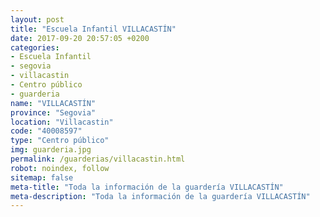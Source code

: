 ```yaml
---
layout: post
title: "Escuela Infantil VILLACASTÍN"
date: 2017-09-20 20:57:05 +0200
categories:
- Escuela Infantil
- segovia
- villacastin
- Centro público
- guarderia
name: "VILLACASTÍN"
province: "Segovia"
location: "Villacastin"
code: "40008597"
type: "Centro público"
img: guarderia.jpg
permalink: /guarderias/villacastin.html
robot: noindex, follow
sitemap: false
meta-title: "Toda la información de la guardería VILLACASTÍN"
meta-description: "Toda la información de la guardería VILLACASTÍN"
---
```

